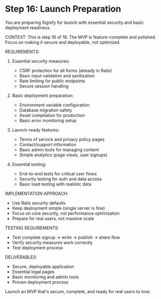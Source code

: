 # Step 16: Launch Preparation

You are preparing Signify for launch with essential security and basic deployment readiness.

CONTEXT: This is step 16 of 16. The MVP is feature-complete and polished. Focus on making it secure and deployable, not optimized.

REQUIREMENTS:
1. Essential security measures:
   - CSRF protection for all forms (already in Rails)
   - Basic input validation and sanitization
   - Rate limiting for public endpoints
   - Secure session handling

2. Basic deployment preparation:
   - Environment variable configuration
   - Database migration safety
   - Asset compilation for production
   - Basic error monitoring setup

3. Launch-ready features:
   - Terms of service and privacy policy pages
   - Contact/support information
   - Basic admin tools for managing content
   - Simple analytics (page views, user signups)

4. Essential testing:
   - End-to-end tests for critical user flows
   - Security testing for auth and data access
   - Basic load testing with realistic data

IMPLEMENTATION APPROACH:
- Use Rails security defaults
- Keep deployment simple (single server is fine)
- Focus on core security, not performance optimization
- Prepare for real users, not massive scale

TESTING REQUIREMENTS:
- Test complete signup → write → publish → share flow
- Verify security measures work correctly
- Test deployment process

DELIVERABLES:
- Secure, deployable application
- Essential legal pages
- Basic monitoring and admin tools
- Proven deployment process

Launch an MVP that's secure, complete, and ready for real users to love.